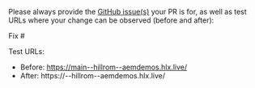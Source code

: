 Please always provide the [GitHub issue(s)](../issues) your PR is for, as well as test URLs where your change can be observed (before and after):

Fix #<gh-issue-id>

Test URLs:
- Before: https://main--hillrom--aemdemos.hlx.live/
- After: https://<branch>--hillrom--aemdemos.hlx.live/
